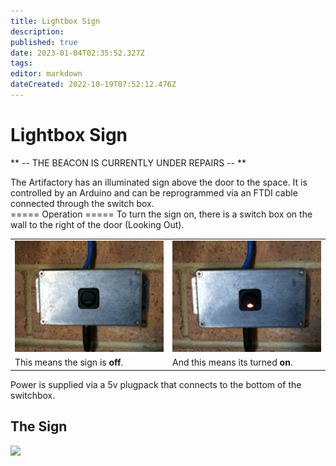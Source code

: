 ```yaml
---
title: Lightbox Sign
description: 
published: true
date: 2023-01-04T02:35:52.327Z
tags: 
editor: markdown
dateCreated: 2022-10-19T07:52:12.476Z
---
```


# Lightbox Sign

\*\* -- THE BEACON IS CURRENTLY UNDER REPAIRS -- \*\*

The Artifactory has an illuminated sign above the door to the space. It is controlled by an Arduino and can be reprogrammed via an FTDI cable connected through the switch box.  
===== Operation ===== To turn the sign on, there is a switch box on the wall to the right of the door (Looking Out).  

|                                                                                                     |                                                                                                     |
|-----------------------------------------------------------------------------------------------------|-----------------------------------------------------------------------------------------------------|
| <img src="/projects/photo_apr_23_10_29_20_am.jpg" width="300" alt="photo_apr_23_10_29_20_am.jpg" /> | <img src="/projects/photo_apr_23_10_29_26_am.jpg" width="300" alt="photo_apr_23_10_29_26_am.jpg" /> |
| This means the sign is **off**.                                                                     | And this means its turned **on**.                                                                   |

Power is supplied via a 5v plugpack that connects to the bottom of the switchbox.  

## The Sign

![](youtube>qj5y3okP4Kw)
